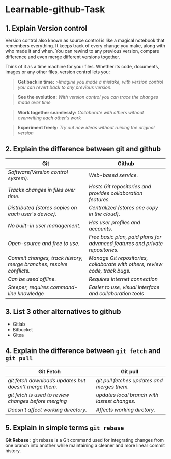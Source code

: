 # Learnable-github-Task

## 1. Explain Version control

Version control also known as source control is like a magical notebook that remembers everything. It keeps track of every change you make, along with who made it and when. You can rewind to any previous version, compare difference and even merge different versions together.

Think of it as a time machine for your files. Whether its code, documents, images or any other files, version control lets you:

> **Get back in time:** >_Imagine you made a mistake, with version control you can revert back to any previous version._

> **See the evolution:** _With version control you can trace the changes made over time_

> **Work together seamlessly:** _Collaborate with others without overwriting each other's work_

> **Experiment freely:** _Try out new ideas without ruining the original version_

## 2. Explain the difference between git and github

| **Git**                                                             | **Github**                                                                    |
| ------------------------------------------------------------------- | ----------------------------------------------------------------------------- |
| _Software(Version control system)._                                 | _Web-based service._                                                          |
| _Tracks changes in files over time._                                | _Hosts Git repositories and provides collaboration features._                 |
| _Distributed (stores copies on each user's device)._                | _Centralized (stores one copy in the cloud)._                                 |
| _No built-in user management._                                      | _Has user profiles and accounts._                                             |
| _Open-source and free to use._                                      | _Free basic plan, paid plans for advanced features and private repositories._ |
| _Commit changes, track history, merge branches, resolve conflicts._ | _Manage Git repositories, collaborate with others, review code, track bugs._  |
| _Can be used offline._                                              | _Requires internet connection_                                                |
| _Steeper, requires command-line knowledge_                          | _Easier to use, visual interface and collaboration tools_                     |

## 3. List 3 other alternatives to github

- Gitlab
- Bitbucket
- Gitea

## 4. Explain the difference between `git fetch` and `git pull`

| **Git Fetch**                                         | **Git pull**                                 |
| ----------------------------------------------------- | -------------------------------------------- |
| _git fetch downloads updates but doesn't merge them._ | _git pull fetches updates and merges them._  |
| _git fetch is used to review changes before merging_  | _updates local branch with lastest changes._ |
| _Doesn't affect working directory._                   | _Affects working dirctory._                  |

## 5. Explain in simple terms `git rebase`

**Git Rebase**
: git rebase is a Git command used for integrating changes from one branch into another while maintaining a cleaner and more linear commit history.
